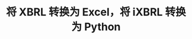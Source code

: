 ﻿---
title: 将 XBRL 转换为 Excel，将 iXBRL 转换为 Python
linktitle: 转换
type: docs
weight: 25
url: /zh/python-net/conversion/
description: Python Finance 库 API 可用于将 XBRL 转换为 Excel XLSX 和 iXBRL 格式。
---
